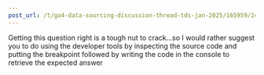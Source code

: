 ```yaml
---
post_url: /t/ga4-data-sourcing-discussion-thread-tds-jan-2025/165959/243
---
```

Getting this question right is a tough nut to crack…so I would rather suggest you to do using the developer tools by inspecting the source code and putting the breakpoint followed by writing the code in the console to retrieve the expected answer